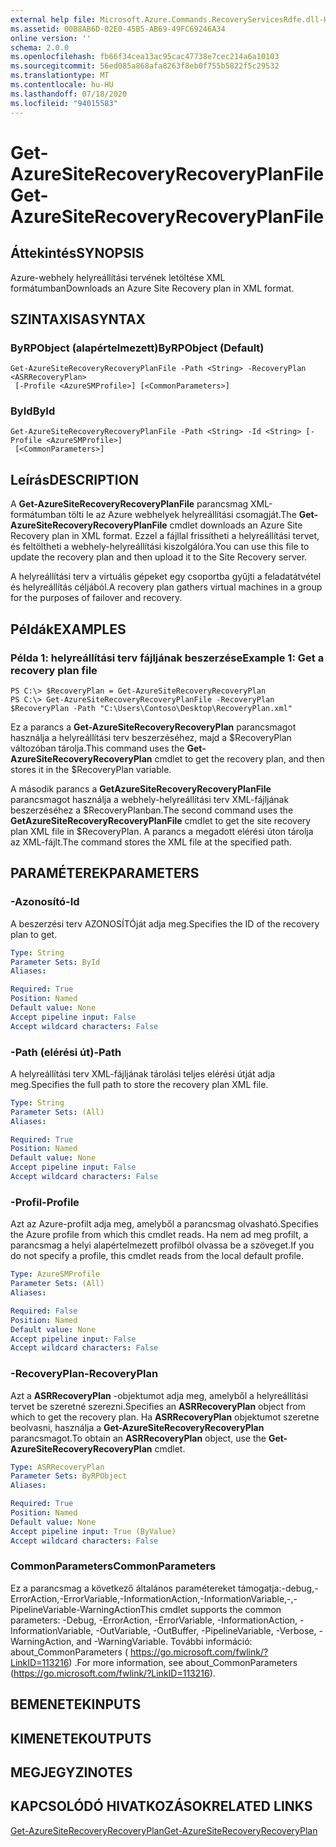 ```yaml
---
external help file: Microsoft.Azure.Commands.RecoveryServicesRdfe.dll-Help.xml
ms.assetid: 00B8AB6D-02E0-45B5-AB69-49FC69246A34
online version: ''
schema: 2.0.0
ms.openlocfilehash: fb66f34cea13ac95cac47738e7cec214a6a10103
ms.sourcegitcommit: 56ed085a868afa8263f8eb0f755b5822f5c29532
ms.translationtype: MT
ms.contentlocale: hu-HU
ms.lasthandoff: 07/18/2020
ms.locfileid: "94015583"
---
```

# <span data-ttu-id="95b85-101">Get-AzureSiteRecoveryRecoveryPlanFile</span><span class="sxs-lookup"><span data-stu-id="95b85-101">Get-AzureSiteRecoveryRecoveryPlanFile</span></span>

## <span data-ttu-id="95b85-102">Áttekintés</span><span class="sxs-lookup"><span data-stu-id="95b85-102">SYNOPSIS</span></span>
<span data-ttu-id="95b85-103">Azure-webhely helyreállítási tervének letöltése XML formátumban</span><span class="sxs-lookup"><span data-stu-id="95b85-103">Downloads an Azure Site Recovery plan in XML format.</span></span>

## <span data-ttu-id="95b85-104">SZINTAXISA</span><span class="sxs-lookup"><span data-stu-id="95b85-104">SYNTAX</span></span>

### <span data-ttu-id="95b85-105">ByRPObject (alapértelmezett)</span><span class="sxs-lookup"><span data-stu-id="95b85-105">ByRPObject (Default)</span></span>
```
Get-AzureSiteRecoveryRecoveryPlanFile -Path <String> -RecoveryPlan <ASRRecoveryPlan>
 [-Profile <AzureSMProfile>] [<CommonParameters>]
```

### <span data-ttu-id="95b85-106">ById</span><span class="sxs-lookup"><span data-stu-id="95b85-106">ById</span></span>
```
Get-AzureSiteRecoveryRecoveryPlanFile -Path <String> -Id <String> [-Profile <AzureSMProfile>]
 [<CommonParameters>]
```

## <span data-ttu-id="95b85-107">Leírás</span><span class="sxs-lookup"><span data-stu-id="95b85-107">DESCRIPTION</span></span>
<span data-ttu-id="95b85-108">A **Get-AzureSiteRecoveryRecoveryPlanFile** parancsmag XML-formátumban tölti le az Azure webhelyek helyreállítási csomagját.</span><span class="sxs-lookup"><span data-stu-id="95b85-108">The **Get-AzureSiteRecoveryRecoveryPlanFile** cmdlet downloads an Azure Site Recovery plan in XML format.</span></span>
<span data-ttu-id="95b85-109">Ezzel a fájllal frissítheti a helyreállítási tervet, és feltöltheti a webhely-helyreállítási kiszolgálóra.</span><span class="sxs-lookup"><span data-stu-id="95b85-109">You can use this file to update the recovery plan and then upload it to the Site Recovery server.</span></span>

<span data-ttu-id="95b85-110">A helyreállítási terv a virtuális gépeket egy csoportba gyűjti a feladatátvétel és helyreállítás céljából.</span><span class="sxs-lookup"><span data-stu-id="95b85-110">A recovery plan gathers virtual machines in a group for the purposes of failover and recovery.</span></span>

## <span data-ttu-id="95b85-111">Példák</span><span class="sxs-lookup"><span data-stu-id="95b85-111">EXAMPLES</span></span>

### <span data-ttu-id="95b85-112">Példa 1: helyreállítási terv fájljának beszerzése</span><span class="sxs-lookup"><span data-stu-id="95b85-112">Example 1: Get a recovery plan file</span></span>
```
PS C:\> $RecoveryPlan = Get-AzureSiteRecoveryRecoveryPlan 
PS C:\> Get-AzureSiteRecoveryRecoveryPlanFile -RecoveryPlan $RecoveryPlan -Path "C:\Users\Contoso\Desktop\RecoveryPlan.xml"
```

<span data-ttu-id="95b85-113">Ez a parancs a **Get-AzureSiteRecoveryRecoveryPlan** parancsmagot használja a helyreállítási terv beszerzéséhez, majd a $RecoveryPlan változóban tárolja.</span><span class="sxs-lookup"><span data-stu-id="95b85-113">This command uses the **Get-AzureSiteRecoveryRecoveryPlan** cmdlet to get the recovery plan, and then stores it in the $RecoveryPlan variable.</span></span>

<span data-ttu-id="95b85-114">A második parancs a **GetAzureSiteRecoveryRecoveryPlanFile** parancsmagot használja a webhely-helyreállítási terv XML-fájljának beszerzéséhez a $RecoveryPlanban.</span><span class="sxs-lookup"><span data-stu-id="95b85-114">The second command uses the **GetAzureSiteRecoveryRecoveryPlanFile** cmdlet to get the site recovery plan XML file in $RecoveryPlan.</span></span>
<span data-ttu-id="95b85-115">A parancs a megadott elérési úton tárolja az XML-fájlt.</span><span class="sxs-lookup"><span data-stu-id="95b85-115">The command stores the XML file at the specified path.</span></span>

## <span data-ttu-id="95b85-116">PARAMÉTEREK</span><span class="sxs-lookup"><span data-stu-id="95b85-116">PARAMETERS</span></span>

### <span data-ttu-id="95b85-117">-Azonosító</span><span class="sxs-lookup"><span data-stu-id="95b85-117">-Id</span></span>
<span data-ttu-id="95b85-118">A beszerzési terv AZONOSÍTÓját adja meg.</span><span class="sxs-lookup"><span data-stu-id="95b85-118">Specifies the ID of the recovery plan to get.</span></span>

```yaml
Type: String
Parameter Sets: ById
Aliases: 

Required: True
Position: Named
Default value: None
Accept pipeline input: False
Accept wildcard characters: False
```

### <span data-ttu-id="95b85-119">-Path (elérési út)</span><span class="sxs-lookup"><span data-stu-id="95b85-119">-Path</span></span>
<span data-ttu-id="95b85-120">A helyreállítási terv XML-fájljának tárolási teljes elérési útját adja meg.</span><span class="sxs-lookup"><span data-stu-id="95b85-120">Specifies the full path to store the recovery plan XML file.</span></span>

```yaml
Type: String
Parameter Sets: (All)
Aliases: 

Required: True
Position: Named
Default value: None
Accept pipeline input: False
Accept wildcard characters: False
```

### <span data-ttu-id="95b85-121">-Profil</span><span class="sxs-lookup"><span data-stu-id="95b85-121">-Profile</span></span>
<span data-ttu-id="95b85-122">Azt az Azure-profilt adja meg, amelyből a parancsmag olvasható.</span><span class="sxs-lookup"><span data-stu-id="95b85-122">Specifies the Azure profile from which this cmdlet reads.</span></span>
<span data-ttu-id="95b85-123">Ha nem ad meg profilt, a parancsmag a helyi alapértelmezett profilból olvassa be a szöveget.</span><span class="sxs-lookup"><span data-stu-id="95b85-123">If you do not specify a profile, this cmdlet reads from the local default profile.</span></span>

```yaml
Type: AzureSMProfile
Parameter Sets: (All)
Aliases: 

Required: False
Position: Named
Default value: None
Accept pipeline input: False
Accept wildcard characters: False
```

### <span data-ttu-id="95b85-124">-RecoveryPlan</span><span class="sxs-lookup"><span data-stu-id="95b85-124">-RecoveryPlan</span></span>
<span data-ttu-id="95b85-125">Azt a **ASRRecoveryPlan** -objektumot adja meg, amelyből a helyreállítási tervet be szeretné szerezni.</span><span class="sxs-lookup"><span data-stu-id="95b85-125">Specifies an **ASRRecoveryPlan** object from which to get the recovery plan.</span></span>
<span data-ttu-id="95b85-126">Ha **ASRRecoveryPlan** objektumot szeretne beolvasni, használja a **Get-AzureSiteRecoveryRecoveryPlan** parancsmagot.</span><span class="sxs-lookup"><span data-stu-id="95b85-126">To obtain an **ASRRecoveryPlan** object, use the **Get-AzureSiteRecoveryRecoveryPlan** cmdlet.</span></span>

```yaml
Type: ASRRecoveryPlan
Parameter Sets: ByRPObject
Aliases: 

Required: True
Position: Named
Default value: None
Accept pipeline input: True (ByValue)
Accept wildcard characters: False
```

### <span data-ttu-id="95b85-127">CommonParameters</span><span class="sxs-lookup"><span data-stu-id="95b85-127">CommonParameters</span></span>
<span data-ttu-id="95b85-128">Ez a parancsmag a következő általános paramétereket támogatja:-debug,-ErrorAction,-ErrorVariable,-InformationAction,-InformationVariable,-,-PipelineVariable-WarningAction</span><span class="sxs-lookup"><span data-stu-id="95b85-128">This cmdlet supports the common parameters: -Debug, -ErrorAction, -ErrorVariable, -InformationAction, -InformationVariable, -OutVariable, -OutBuffer, -PipelineVariable, -Verbose, -WarningAction, and -WarningVariable.</span></span> <span data-ttu-id="95b85-129">További információ: about_CommonParameters ( https://go.microsoft.com/fwlink/?LinkID=113216) .</span><span class="sxs-lookup"><span data-stu-id="95b85-129">For more information, see about_CommonParameters (https://go.microsoft.com/fwlink/?LinkID=113216).</span></span>

## <span data-ttu-id="95b85-130">BEMENETEK</span><span class="sxs-lookup"><span data-stu-id="95b85-130">INPUTS</span></span>

## <span data-ttu-id="95b85-131">KIMENETEK</span><span class="sxs-lookup"><span data-stu-id="95b85-131">OUTPUTS</span></span>

## <span data-ttu-id="95b85-132">MEGJEGYZI</span><span class="sxs-lookup"><span data-stu-id="95b85-132">NOTES</span></span>

## <span data-ttu-id="95b85-133">KAPCSOLÓDÓ HIVATKOZÁSOK</span><span class="sxs-lookup"><span data-stu-id="95b85-133">RELATED LINKS</span></span>

[<span data-ttu-id="95b85-134">Get-AzureSiteRecoveryRecoveryPlan</span><span class="sxs-lookup"><span data-stu-id="95b85-134">Get-AzureSiteRecoveryRecoveryPlan</span></span>](./Get-AzureSiteRecoveryRecoveryPlan.md)


